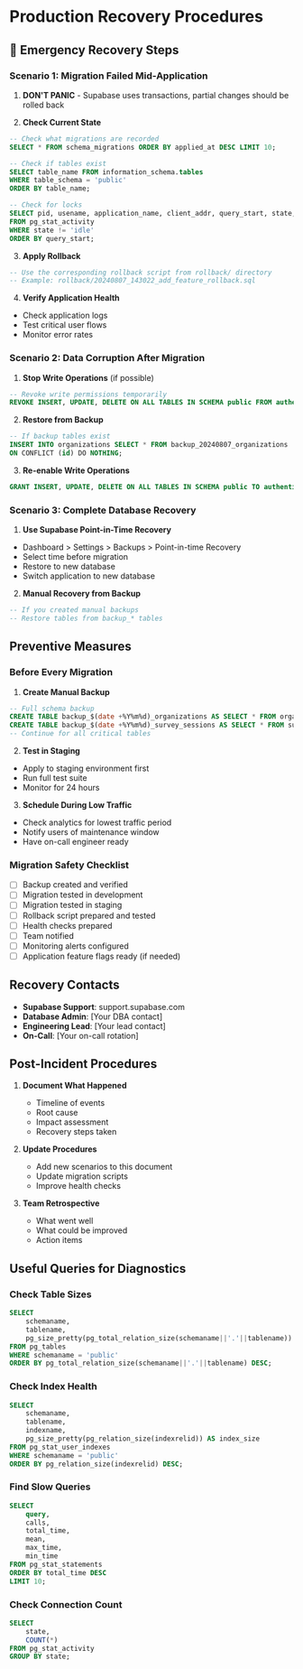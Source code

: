 # Production Recovery Procedures

## 🚨 Emergency Recovery Steps

### Scenario 1: Migration Failed Mid-Application

1. **DON'T PANIC** - Supabase uses transactions, partial changes should be rolled back

2. **Check Current State**
```sql
-- Check what migrations are recorded
SELECT * FROM schema_migrations ORDER BY applied_at DESC LIMIT 10;

-- Check if tables exist
SELECT table_name FROM information_schema.tables 
WHERE table_schema = 'public' 
ORDER BY table_name;

-- Check for locks
SELECT pid, usename, application_name, client_addr, query_start, state, query
FROM pg_stat_activity
WHERE state != 'idle'
ORDER BY query_start;
```

3. **Apply Rollback**
```sql
-- Use the corresponding rollback script from rollback/ directory
-- Example: rollback/20240807_143022_add_feature_rollback.sql
```

4. **Verify Application Health**
- Check application logs
- Test critical user flows
- Monitor error rates

### Scenario 2: Data Corruption After Migration

1. **Stop Write Operations** (if possible)
```sql
-- Revoke write permissions temporarily
REVOKE INSERT, UPDATE, DELETE ON ALL TABLES IN SCHEMA public FROM authenticated;
```

2. **Restore from Backup**
```sql
-- If backup tables exist
INSERT INTO organizations SELECT * FROM backup_20240807_organizations
ON CONFLICT (id) DO NOTHING;
```

3. **Re-enable Write Operations**
```sql
GRANT INSERT, UPDATE, DELETE ON ALL TABLES IN SCHEMA public TO authenticated;
```

### Scenario 3: Complete Database Recovery

1. **Use Supabase Point-in-Time Recovery**
- Dashboard > Settings > Backups > Point-in-time Recovery
- Select time before migration
- Restore to new database
- Switch application to new database

2. **Manual Recovery from Backup**
```sql
-- If you created manual backups
-- Restore tables from backup_* tables
```

## Preventive Measures

### Before Every Migration

1. **Create Manual Backup**
```sql
-- Full schema backup
CREATE TABLE backup_$(date +%Y%m%d)_organizations AS SELECT * FROM organizations;
CREATE TABLE backup_$(date +%Y%m%d)_survey_sessions AS SELECT * FROM survey_sessions;
-- Continue for all critical tables
```

2. **Test in Staging**
- Apply to staging environment first
- Run full test suite
- Monitor for 24 hours

3. **Schedule During Low Traffic**
- Check analytics for lowest traffic period
- Notify users of maintenance window
- Have on-call engineer ready

### Migration Safety Checklist

- [ ] Backup created and verified
- [ ] Migration tested in development
- [ ] Migration tested in staging
- [ ] Rollback script prepared and tested
- [ ] Health checks prepared
- [ ] Team notified
- [ ] Monitoring alerts configured
- [ ] Application feature flags ready (if needed)

## Recovery Contacts

- **Supabase Support**: support.supabase.com
- **Database Admin**: [Your DBA contact]
- **Engineering Lead**: [Your lead contact]
- **On-Call**: [Your on-call rotation]

## Post-Incident Procedures

1. **Document What Happened**
   - Timeline of events
   - Root cause
   - Impact assessment
   - Recovery steps taken

2. **Update Procedures**
   - Add new scenarios to this document
   - Update migration scripts
   - Improve health checks

3. **Team Retrospective**
   - What went well
   - What could be improved
   - Action items

## Useful Queries for Diagnostics

### Check Table Sizes
```sql
SELECT 
    schemaname,
    tablename,
    pg_size_pretty(pg_total_relation_size(schemaname||'.'||tablename)) AS size
FROM pg_tables
WHERE schemaname = 'public'
ORDER BY pg_total_relation_size(schemaname||'.'||tablename) DESC;
```

### Check Index Health
```sql
SELECT 
    schemaname,
    tablename,
    indexname,
    pg_size_pretty(pg_relation_size(indexrelid)) AS index_size
FROM pg_stat_user_indexes
WHERE schemaname = 'public'
ORDER BY pg_relation_size(indexrelid) DESC;
```

### Find Slow Queries
```sql
SELECT 
    query,
    calls,
    total_time,
    mean,
    max_time,
    min_time
FROM pg_stat_statements
ORDER BY total_time DESC
LIMIT 10;
```

### Check Connection Count
```sql
SELECT 
    state,
    COUNT(*)
FROM pg_stat_activity
GROUP BY state;
```